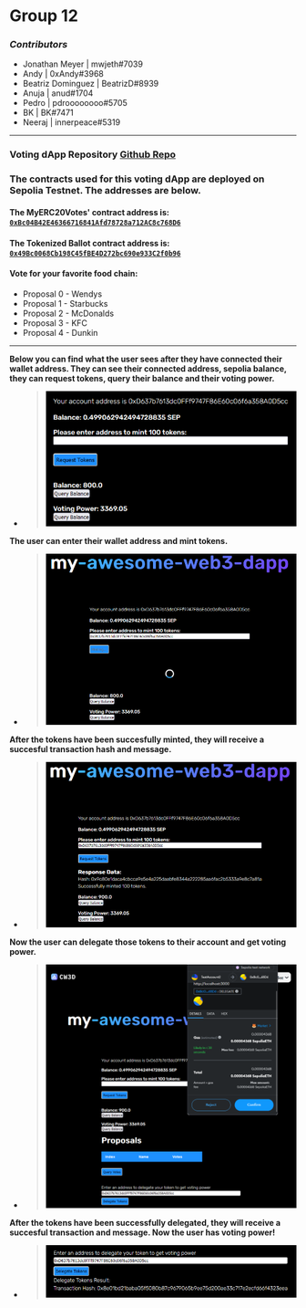 # Group 12

### _Contributors_

- Jonathan Meyer | mwjeth#7039
- Andy | 0xAndy#3968
- Beatriz Dominguez | BeatrizD#8939
- Anuja | anud#1704
- Pedro | pdroooooooo#5705
- BK | BK#7471
- Neeraj | innerpeace#5319

---

### Voting dApp Repository [Github Repo](https://github.com/Encode-Solidity-Bootcamp-Group-12)

### The contracts used for this voting dApp are deployed on Sepolia Testnet. The addresses are below. 
#### The MyERC20Votes' contract address is: [`0xBc04B42E46366716841Afd78728a712AC8c768D6`](https://sepolia.etherscan.io/address/0xBc04B42E46366716841Afd78728a712AC8c768D6)
#### The Tokenized Ballot contract address is:  [`0x49Bc0068Cb198C45fBE4D272bc690e933C2f0b96`](https://sepolia.etherscan.io/address/0x49Bc0068Cb198C45fBE4D272bc690e933C2f0b96)

#### Vote for your favorite food chain:

- Proposal 0 - Wendys
- Proposal 1 - Starbucks
- Proposal 2 - McDonalds
- Proposal 3 - KFC
- Proposal 4 - Dunkin

---
**Below you can find what the user sees after they have connected their wallet address. They can see their connected address, sepolia balance, they can request tokens, query their balance and their voting power.**
  - > ![01-dApp](./images/01-BeforeRequestTokenBalance.png)

**The user can enter their wallet address and mint tokens.**
  - > ![02-dApp](./images/02-MintingTokens.png)
  
**After the tokens have been succesfully minted, they will receive a succesful transaction hash and message.**
  - > ![02-dApp](./images/03-AfterMintingTokenBalance.png)

**Now the user can delegate those tokens to their account and get voting power.**
  - > ![02-dApp](./images/04-DelegatingTokens.png)
  
**After the tokens have been successfully delegated, they will receive a succesful transaction and message. Now the user has voting power!**
  - > ![02-dApp](./images/05-DelegateSucceful.png)


